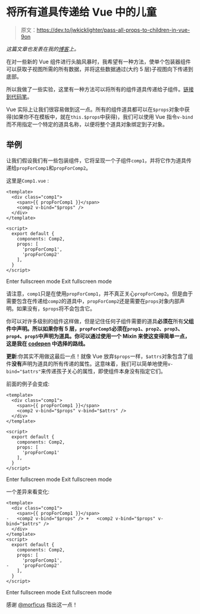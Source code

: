 # 将所有道具传递给 Vue 中的儿童

> 原文：<https://dev.to/jwkicklighter/pass-all-props-to-children-in-vue-9on>

*这篇文章也发表在我的[博客](https://jwkicklighter.com/posts/pass-all-props-to-children-in-vue)上。*

在对一些新的 Vue 组件进行头脑风暴时，我希望有一种方法，使单个包装器组件可以获取子视图所需的所有数据，并将这些数据通过(大约 5 层)子视图向下传递到底部。

所以我做了一些实验，这里有一种方法可以将所有的组件道具传递给子组件。[链接到代码笔](https://codepen.io/jwkicklighter/pen/zYOBvmr)。

Vue 实际上让我们很容易做到这一点。所有的组件道具都可以在`$props`对象中获得(如果你不在模板中，就在`this.$props`中获得)，我们可以使用 Vue 指令`v-bind`而不用指定一个特定的道具名称，以便将整个道具对象绑定到子对象。

## 举例

让我们假设我们有一些包装组件，它将呈现一个子组件`comp1`，并将它作为道具传递给`propForComp1`和`propForComp2`。

这里是`Comp1.vue` :

```
<template>
  <div class="comp1">
    <span>{{ propForComp1 }}</span>
    <comp2 v-bind="$props" />
  </div>
</template>

<script>
  export default {
    components: Comp2,
    props: [
      'propForComp1',
      'propForComp2'
    ],
  }
</script> 
```

Enter fullscreen mode Exit fullscreen mode

请注意，`comp1`只是在使用`propForComp1`，并不真正关心`propForComp2`。但是由于需要包含在传递给`comp2`的道具中，`propForComp2`还是需要在`props`对象内部声明。如果没有，`$props`将不会包含它。

你可以对许多级别的组件这样做，但是记住任何子组件需要的道具**必须在**所有**父组件中声明。所以如果你有 5 层，`propForComp5`必须在`prop1`、`prop2`、`prop3`、`prop4`、`prop5`中声明为道具。你可以通过使用一个 Mixin 来使这变得简单一点，这是我在 [codepen](https://codepen.io/jwkicklighter/pen/zYOBvmr) 中选择的路线。**

**更新**:你其实不用做这最后一点！就像 Vue 放弃`$props`一样，`$attrs`对象包含了组件**没有**声明为道具的所有传递的属性。这意味着，我们可以简单地使用`v-bind="$attrs"`来传递孩子关心的属性，即使组件本身没有指定它们。

前面的例子会变成:

```
<template>
  <div class="comp1">
    <span>{{ propForComp1 }}</span>
    <comp2 v-bind="$props" v-bind="$attrs" />
  </div>
</template>

<script>
  export default {
    components: Comp2,
    props: [
      'propForComp1'
    ],
  }
</script> 
```

Enter fullscreen mode Exit fullscreen mode

一个差异来看变化:

```
<template>
  <div class="comp1">
    <span>{{ propForComp1 }}</span>
-   <comp2 v-bind="$props" /> +   <comp2 v-bind="$props" v-bind="$attrs" />
  </div>
</template> 
<script>
  export default {
    components: Comp2,
    props: [
      'propForComp1',
-     'propForComp2'
    ],
  }
</script> 
```

Enter fullscreen mode Exit fullscreen mode

感谢 [@morficus](https://dev.to/morficus) 指出这一点！